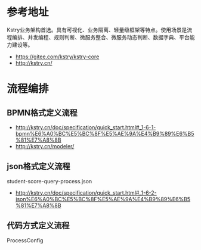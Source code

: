 # 参考地址
Kstry业务架构首选。具有可视化、业务隔离、轻量级框架等特点。使用场景是流程编排、并发编程、规则判断、微服务整合、微服务动态判断、数据字典、平台能力建设等。
- https://gitee.com/kstry/kstry-core
- http://kstry.cn/

# 流程编排
## BPMN格式定义流程
- http://kstry.cn/doc/specification/quick_start.html#_1-6-1-bpmn%E6%A0%BC%E5%BC%8F%E5%AE%9A%E4%B9%89%E6%B5%81%E7%A8%8B
- http://kstry.cn/modeler/

## json格式定义流程
student-score-query-process.json
- http://kstry.cn/doc/specification/quick_start.html#_1-6-2-json%E6%A0%BC%E5%BC%8F%E5%AE%9A%E4%B9%89%E6%B5%81%E7%A8%8B

## 代码方式定义流程
ProcessConfig